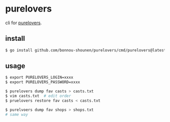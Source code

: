 # purelovers

cli for [purelovers](https://www.purelovers.com).

## install

```bash
$ go install github.com/bonnou-shounen/purelovers/cmd/purelovers@latest
```

## usage

```bash
$ export PURELOVERS_LOGIN=xxxx
$ export PURELOVERS_PASSWORD=xxxx

$ purelovers dump fav casts > casts.txt
$ vim casts.txt  # edit order
$ pruelovers restore fav casts < casts.txt

$ purelvoers dump fav shops > shops.txt
# same way
```
